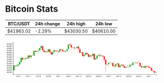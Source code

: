 # Bitcoin Stats

BTC/USDT|24h change|24h high|24h low|
|---|---|---|---|
|$41963.02|-2.29%|$43030.50|$40610.00|

<img src="./chart.svg">
